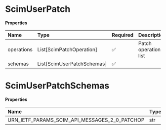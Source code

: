 # ScimUserPatch

**Properties**

| Name       | Type                       | Required | Description           |
| :--------- | :------------------------- | :------- | :-------------------- |
| operations | List[ScimPatchOperation]   | ✅       | Patch operations list |
| schemas    | List[ScimUserPatchSchemas] | ✅       |                       |

# ScimUserPatchSchemas

**Properties**

| Name                                          | Type | Required | Description                                     |
| :-------------------------------------------- | :--- | :------- | :---------------------------------------------- |
| URN_IETF_PARAMS_SCIM_API_MESSAGES_2_0_PATCHOP | str  | ✅       | "urn:ietf:params:scim:api:messages:2.0:PatchOp" |

<!-- This file was generated by liblab | https://liblab.com/ -->
